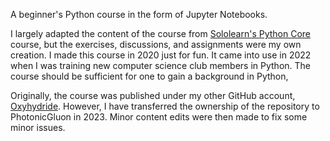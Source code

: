 A beginner's Python course in the form of Jupyter Notebooks.

I largely adapted the content of the course from [Sololearn's Python Core](https://www.sololearn.com/learning/1073)
course, but the exercises, discussions, and assignments were my own creation. I made this course in 2020 just for fun.
It came into use in 2022 when I was training new computer science club members in Python. The course should be
sufficient for one to gain a background in Python,

Originally, the course was published under my other GitHub account, [Oxyhydride](https://github.com/Oxyhydride).
However, I have transferred the ownership of the repository to PhotonicGluon in 2023. Minor content edits were then made
to fix some minor issues.
